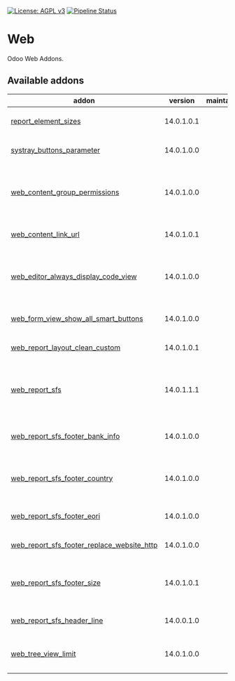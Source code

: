 [![License: AGPL v3](https://img.shields.io/badge/License-AGPL%20v3-blue.svg)](https://www.gnu.org/licenses/agpl-3.0)
[![Pipeline Status](https://gitlab.com/tawasta/odoo/web/badges/14.0-dev/pipeline.svg)](https://gitlab.com/tawasta/odoo/web/-/pipelines/)

Web
===
Odoo Web Addons.

[//]: # (addons)

Available addons
----------------
addon | version | maintainers | summary
--- | --- | --- | ---
[report_element_sizes](report_element_sizes/) | 14.0.1.0.1 |  | Global Report element size modifications
[systray_buttons_parameter](systray_buttons_parameter/) | 14.0.1.0.0 |  | Systray buttons parameter
[web_content_group_permissions](web_content_group_permissions/) | 14.0.1.0.0 |  | Add group viewing permissions for web content (ir.attachment)
[web_content_link_url](web_content_link_url/) | 14.0.1.0.1 |  | Web Content Link URL to share
[web_editor_always_display_code_view](web_editor_always_display_code_view/) | 14.0.1.0.0 |  | Always display code view in web_editor without debug mode
[web_form_view_show_all_smart_buttons](web_form_view_show_all_smart_buttons/) | 14.0.1.0.0 |  | Show all smart buttons on form view
[web_report_layout_clean_custom](web_report_layout_clean_custom/) | 14.0.1.0.1 |  | Custom css rules for clean report layout
[web_report_sfs](web_report_sfs/) | 14.0.1.1.1 |  | Alter report layout to follow SFS 2487 standard formatting
[web_report_sfs_footer_bank_info](web_report_sfs_footer_bank_info/) | 14.0.1.0.0 |  | SFS 2487 report - Bank information in the footer
[web_report_sfs_footer_country](web_report_sfs_footer_country/) | 14.0.1.0.0 |  | SFS 2487 report - Country information in the footer
[web_report_sfs_footer_eori](web_report_sfs_footer_eori/) | 14.0.1.0.0 |  | Adds EORI number to report footer
[web_report_sfs_footer_replace_website_http](web_report_sfs_footer_replace_website_http/) | 14.0.1.0.0 |  | Replace http-string in the footer
[web_report_sfs_footer_size](web_report_sfs_footer_size/) | 14.0.1.0.1 |  | Report's footer upper padding can be changed from settings
[web_report_sfs_header_line](web_report_sfs_header_line/) | 14.0.0.1.0 |  | Web Report SFS - Header line
[web_tree_view_limit](web_tree_view_limit/) | 14.0.1.0.0 |  | Change General Tree-view limit from settings

[//]: # (end addons)
